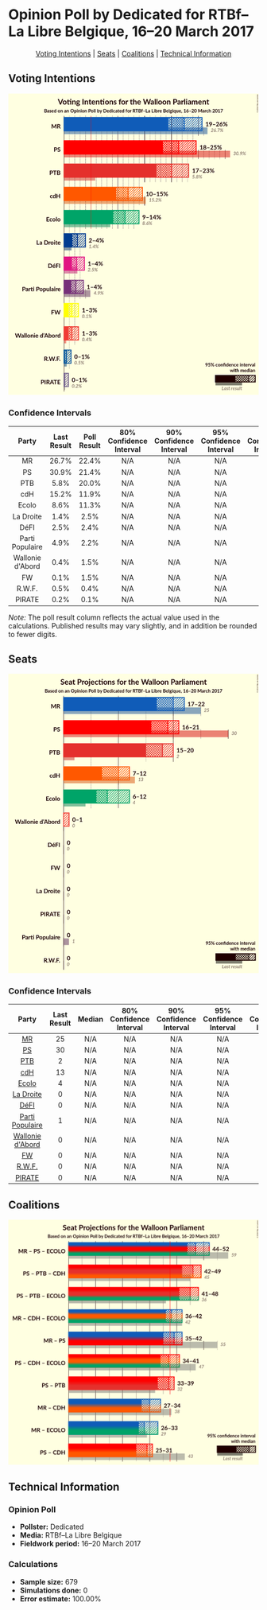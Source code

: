 # Opinion Poll by Dedicated for RTBf–La Libre Belgique, 16–20 March 2017

<p align="center"><a href="#voting-intentions">Voting Intentions</a> | <a href="#seats">Seats</a> | <a href="#coalitions">Coalitions</a> | <a href="#technical-information">Technical Information</a></p>

## Voting Intentions

![Graph with voting intentions not yet produced](2017-03-20-Dedicated.png "Voting Intentions")

### Confidence Intervals

| Party | Last Result | Poll Result | 80% Confidence Interval | 90% Confidence Interval | 95% Confidence Interval | 99% Confidence Interval |
|:-----:|:-----------:|:-----------:|:-----------------------:|:-----------------------:|:-----------------------:|:-----------------------:|
| MR | 26.7% | 22.4% | N/A |N/A |N/A |N/A |
| PS | 30.9% | 21.4% | N/A |N/A |N/A |N/A |
| PTB | 5.8% | 20.0% | N/A |N/A |N/A |N/A |
| cdH | 15.2% | 11.9% | N/A |N/A |N/A |N/A |
| Ecolo | 8.6% | 11.3% | N/A |N/A |N/A |N/A |
| La Droite | 1.4% | 2.5% | N/A |N/A |N/A |N/A |
| DéFI | 2.5% | 2.4% | N/A |N/A |N/A |N/A |
| Parti Populaire | 4.9% | 2.2% | N/A |N/A |N/A |N/A |
| Wallonie d'Abord | 0.4% | 1.5% | N/A |N/A |N/A |N/A |
| FW | 0.1% | 1.5% | N/A |N/A |N/A |N/A |
| R.W.F. | 0.5% | 0.4% | N/A |N/A |N/A |N/A |
| PIRATE | 0.2% | 0.1% | N/A |N/A |N/A |N/A |

*Note:* The poll result column reflects the actual value used in the calculations. Published results may vary slightly, and in addition be rounded to fewer digits.

## Seats

![Graph with seats not yet produced](2017-03-20-Dedicated-seats.png "Seats")

### Confidence Intervals

| Party | Last Result | Median | 80% Confidence Interval | 90% Confidence Interval | 95% Confidence Interval | 99% Confidence Interval |
|:-----:|:-----------:|:------:|:-----------------------:|:-----------------------:|:-----------------------:|:-----------------------:|
| <a href="#mr">MR</a> | 25 | N/A | N/A |N/A |N/A |N/A |
| <a href="#ps">PS</a> | 30 | N/A | N/A |N/A |N/A |N/A |
| <a href="#ptb">PTB</a> | 2 | N/A | N/A |N/A |N/A |N/A |
| <a href="#cdh">cdH</a> | 13 | N/A | N/A |N/A |N/A |N/A |
| <a href="#ecolo">Ecolo</a> | 4 | N/A | N/A |N/A |N/A |N/A |
| <a href="#la-droite">La Droite</a> | 0 | N/A | N/A |N/A |N/A |N/A |
| <a href="#défi">DéFI</a> | 0 | N/A | N/A |N/A |N/A |N/A |
| <a href="#parti-populaire">Parti Populaire</a> | 1 | N/A | N/A |N/A |N/A |N/A |
| <a href="#wallonie-d'abord">Wallonie d'Abord</a> | 0 | N/A | N/A |N/A |N/A |N/A |
| <a href="#fw">FW</a> | 0 | N/A | N/A |N/A |N/A |N/A |
| <a href="#r.w.f.">R.W.F.</a> | 0 | N/A | N/A |N/A |N/A |N/A |
| <a href="#pirate">PIRATE</a> | 0 | N/A | N/A |N/A |N/A |N/A |


## Coalitions

![Graph with coalitions seats not yet produced](2017-03-20-Dedicated-coalitions-seats.png "Coalitions Seats")


## Technical Information

### Opinion Poll

+ **Pollster:** Dedicated
+ **Media:** RTBf–La Libre Belgique
+ **Fieldwork period:** 16–20 March 2017

### Calculations

+ **Sample size:** 679
+ **Simulations done:** 0
+ **Error estimate:** 100.00%

